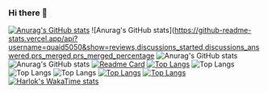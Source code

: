 ### Hi there 👋

<!--
**Quaid5050/Quaid5050** is a ✨ _special_ ✨ repository because its `README.md` (this file) appears on your GitHub profile.

Here are some ideas to get you started:

- 🔭 I’m currently working on ...
- 🌱 I’m currently learning ...
- 👯 I’m looking to collaborate on ...
- 🤔 I’m looking for help with ...
- 💬 Ask me about ...
- 📫 How to reach me: ...
- 😄 Pronouns: ...
- ⚡ Fun fact: ...
-->



[![Anurag's GitHub stats](https://github-readme-stats.vercel.app/api?username=quaid5050)](https://github.com/quaid5050/github-readme-stats)
![Anurag's GitHub stats](https://github-readme-stats.vercel.app/api?username=quaid5050&show=reviews,discussions_started,discussions_answered,prs_merged,prs_merged_percentage
![Anurag's GitHub stats](https://github-readme-stats.vercel.app/api?username=quaid5050&show_icons=true)
![Anurag's GitHub stats](https://github-readme-stats.vercel.app/api?username=quaid5050&show_icons=true&theme=radical)
[![Readme Card](https://github-readme-stats.vercel.app/api/pin/?username=quaid5050&repo=github-readme-stats)](https://github.com/quaid5050/github-readme-stats)
[![Top Langs](https://github-readme-stats.vercel.app/api/top-langs/?username=quaid5050)](https://github.com/quaid5050/github-readme-stats)
![Top Langs](https://github-readme-stats.vercel.app/api/top-langs/?username=quaid5050&size_weight=0.5&count_weight=0.5)
![Top Langs](https://github-readme-stats.vercel.app/api/top-langs/?username=quaid5050&exclude_repo=github-readme-stats,quaid5050.github.io)
![Top Langs](https://github-readme-stats.vercel.app/api/top-langs/?username=quaid5050a&langs_count=8)
[![Top Langs](https://github-readme-stats.vercel.app/api/top-langs/?username=quaid5050&layout=donut)](https://github.com/quaid5050/github-readme-stats)
[![Top Langs](https://github-readme-stats.vercel.app/api/top-langs/?username=quaid5050&layout=donut-vertical)](https://github.com/quaid5050/github-readme-stats)
[![Harlok's WakaTime stats](https://github-readme-stats.vercel.app/api/wakatime?username=quaid5050)](https://github.com/quaid5050/github-readme-stats)
